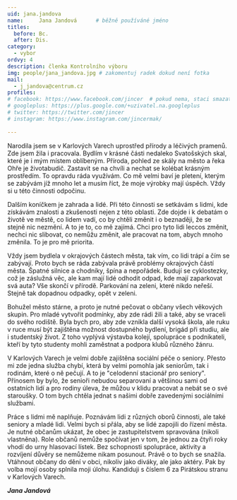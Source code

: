 ```yaml
---
uid: jana.jandova
name:     Jana Jandová  	# běžně používáné jméno
titles:
  before: Bc.
  after: Dis.
category:
  - vybor
ordvy: 4
description: členka Kontrolního výboru
img: people/jana_jandova.jpg # zakomentuj radek dokud není fotka
mail:
  - j_jandova@centrum.cz 
profiles:
# facebook: https://www.facebook.com/jincer  # pokud nema, staci smazat tuto radku
# googleplus: https://plus.google.com/+uzivatel.na.googleplus
# twitter: https://twitter.com/jincer
# instagram: https://www.instagram.com/jincermak/ 
   
---
```

Narodila jsem se v Karlových Varech uprostřed přírody a léčivých pramenů. Zde jsem žila i pracovala. Bydlím v krásné části nedaleko Svatošských skal, které je i mým místem oblíbeným. Příroda, pohled ze skály na město a řeka Ohře je životabudič. Zastavit se na chvíli a nechat se kolébat krásným prostředím. To opravdu ráda využívám. Co mě velmi baví je pletení, kterým se zabývám jíž mnoho let a musím říct, že moje výrobky mají úspěch. Vždy si u této činnosti odpočinu.

Dalším koníčkem je zahrada a lidé. Při této činnosti se setkávám s lidmi, kde získávám znalosti a zkušenosti nejen z této oblasti. Zde dojde i k debatám o životě ve městě, co lidem vadí, co by chtěli změnit i o beznaději, že se stejně nic nezmění.
A to je to, co mě zajímá. Chci pro tyto lidi leccos změnit, nechci nic slibovat, co nemůžu změnit, ale pracovat na tom, abych mnoho změnila. To je pro mě priorita.

Vždy jsem bydlela v okrajových částech města, tak vím, co lidi trápí a čím se zabývají. Proto bych se ráda zabývala právě problémy okrajových částí města. Špatné silnice a chodníky, špína a nepořádek. Budují se cyklostezky, což je záslužná věc, ale kam mají lidé odhodit odpad, kde mají zaparkovat svá auta? Vše skončí v přírodě. Parkování na zeleni, které nikdo neřeší. Stejně tak dopadnou odpadky, opět v zeleni.

Bohužel město stárne, a proto je nutné pečovat o občany všech věkových skupin. Pro mladé vytvořit podmínky, aby zde rádi žili a také, aby se vraceli do svého rodiště. Byla bych pro, aby zde vznikla další vysoká škola, ale ruku v ruce musí být zajištěna možnost dostupného bydlení, brigád při studiu, ale i studentský život. Z toho vyplývá výstavba kolejí, spolupráce s podnikateli, kteří by tyto studenty mohli zaměstnat a podpora klubů různého žánru.

V Karlových Varech je velmi dobře zajištěna sociální péče o seniory. Přesto mi zde jedna služba chybí, která by velmi pomohla jak seniorům, tak i rodinám, které o ně pečují. A to je "celodenní stacionář pro seniory". Přínosem by bylo, že senioři nebudou separovaní a většinou sami od ostatních lidí a pro rodiny úleva, že můžou v klidu pracovat a nebát se o své staroušky. O tom bych chtěla jednat s našimi dobře zavedenými sociálními službami.

Práce s lidmi mě naplňuje. Poznávám lidi z různých oborů činnosti, ale také seniory a mladé lidi. Velmi bych si přála, aby se lidé zapojili do řízení města. Je nutné občanům ukázat, že obec je zastupitelstvem spravována (nikoli vlastněna). Role občanů nemůže spočívat jen v tom, že jednou za čtyři roky vhodí do urny hlasovací lístek. Bez schopnosti spolupráce, aktivity a rozvíjení důvěry se nemůžeme nikam posunout.
Právě o to bych se snažila. Vtáhnout občany do dění v obci, nikoliv jako diváky, ale jako aktéry.
Pak by volba mojí osoby splnila moji úlohu. Kandiduji s číslem 6 za Pirátskou stranu v Karlových Varech.

***Jana Jandová***

